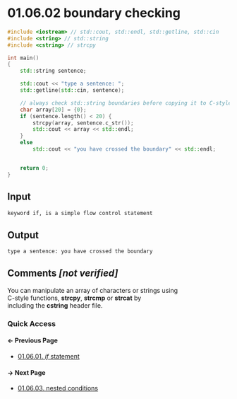 # 01.06.02 boundary checking

```cxx
#include <iostream> // std::cout, std::endl, std::getline, std::cin
#include <string> // std::string
#include <cstring> // strcpy

int main()
{
    std::string sentence;

    std::cout << "type a sentence: ";
    std::getline(std::cin, sentence);

    // always check std::string boundaries before copying it to C-style strings
    char array[20] = {0};
    if (sentence.length() < 20) {
        strcpy(array, sentence.c_str());
        std::cout << array << std::endl;
    }
    else
        std::cout << "you have crossed the boundary" << std::endl;


    return 0;
}

```

## Input

```txt
keyword if, is a simple flow control statement
```

## Output

```txt
type a sentence: you have crossed the boundary
```

## Comments *[not verified]*

You can manipulate an array of characters or strings using  
C-style functions, **strcpy**, **strcmp** or **strcat** by  
including the **cstring** header file.

### Quick Access

<div class="previous_page pagination">

#### &#8592; Previous Page

* [01.06.01. *if* statement](./../../01.the_basics/06.program_flow/01.if.md)

</div>
<div class="next_page pagination">

#### &#8594; Next Page

* [01.06.03. nested conditions](./../../01.the_basics/06.program_flow/03.nested.md)

</div>
